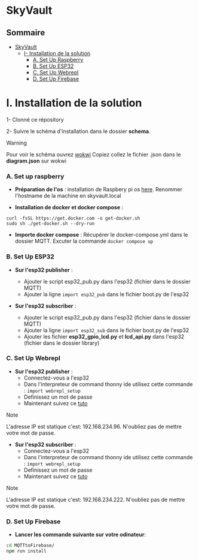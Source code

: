 # SkyVault

## Sommaire

- [SkyVault](#SkyVault)
  - [I- Installation de la solution](#i-installation-de-la-solution)
    - [A. Set Up Raspberry](#a-set-up-raspberry)
    - [B. Set Up ESP32](#b-set-up-esp32)
    - [C. Set Up Webrepl](#c-set-up-webrepl)
    - [D. Set Up Firebase](#d-set-up-firebase)

# I. Installation de la solution

1- Clonné ce répository

2- Suivre le schéma d'installation dans le dossier **schema**.

> [!WARNING] 
> Pour voir le schéma ouvrez [wokwi](https://wokwi.com/projects/305568836183130690)
> Copiez collez le fichier .json dans le **diagram.json** sur wokwi

### A. Set up raspberry
- **Préparation de l'os** : installation de Raspbery pi os [here](https://www.raspberrypi.com/software/). Renommer l'hostname de la machine en skyvault.local        

- **Installation de docker et docker compose** : 
```
curl -fsSL https://get.docker.com -o get-docker.sh
sudo sh ./get-docker.sh --dry-run
```
- **Importe docker compose** : Récupérer le docker-compose.yml dans le dossier MQTT. Excuter la commande ``` docker compose up ```

### B. Set Up ESP32
- **Sur l'esp32 publisher** :
  - Ajouter le script esp32_pub.py dans l'esp32 (fichier dans le dossier MQTT)
  - Ajouter la ligne ```import esp32_pub``` dans le fichier boot.py de l'esp32

- **Sur l'esp32 subscriber** :
  - Ajouter le script esp32_pub.py dans l'esp32 (fichier dans le dossier MQTT)
  - Ajouter la ligne ```import esp32_sub``` dans le fichier boot.py de l'esp32
  - Ajouter les fichier **esp32_gpio_lcd.py** et **lcd_api.py** dans l'esp32 (fichier dans le dossier library)

### C. Set Up Webrepl

- **Sur l'esp32 publisher** :
  - Connectez-vous a l'esp32
  - Dans l'interpreteur de command thonny ide utilisez cette commande : ```import webrepl_setup```
  - Definissez un mot de passe
  - Maintenant suivez ce [tuto](https://bhave.sh/micropython-webrepl-thonny/)

> [!NOTE]
> L'adresse IP est statique c'est: 192.168.234.96.
> N'oubliez pas de mettre votre mot de passe.

- **Sur l'esp32 subscriber** :
  - Connectez-vous a l'esp32
  - Dans l'interpreteur de command thonny ide utilisez cette commande : ```import webrepl_setup```
  - Definissez un mot de passe
  - Maintenant suivez ce [tuto](https://bhave.sh/micropython-webrepl-thonny/)

> [!NOTE]
> L'adresse IP est statique c'est: 192.168.234.222.
> N'oubliez pas de mettre votre mot de passe.

### D. Set Up Firebase
- **Lancer les commande suivante sur votre odinateur**: 

```bash
cd MQTTtoFirebase/
npm run install
```


